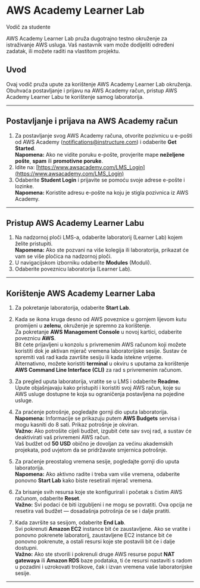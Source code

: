 # AWS Academy Learner Lab  
Vodič za studente

AWS Academy Learner Lab pruža dugotrajno testno okruženje za istraživanje AWS usluga. Vaš nastavnik vam može dodijeliti određeni zadatak, ili možete raditi na vlastitom projektu.

## Uvod  
Ovaj vodič pruža upute za korištenje AWS Academy Learner Lab okruženja. Obuhvaća postavljanje i prijavu na AWS Academy račun, pristup AWS Academy Learner Labu te korištenje samog laboratorija.

---

## Postavljanje i prijava na AWS Academy račun  
1. Za postavljanje svog AWS Academy računa, otvorite pozivnicu u e-pošti od AWS Academy (notifications@instructure.com) i odaberite **Get Started**.  
   **Napomena:** Ako ne vidite poruku e-pošte, provjerite mape **neželjene pošte**, **spam** ili **promotivne poruke**.  
2. Idite na: [https://www.awsacademy.com/LMS_Login](https://www.awsacademy.com/LMS_Login)  
3. Odaberite **Student Login** i prijavite se pomoću svoje adrese e-pošte i lozinke.  
   **Napomena:** Koristite adresu e-pošte na koju je stigla pozivnica iz AWS Academy.

---

## Pristup AWS Academy Learner Labu  
1. Na nadzornoj ploči LMS-a, odaberite laboratorij (Learner Lab) kojem želite pristupiti.  
   **Napomena:** Ako ste pozvani na više kolegija ili laboratorija, prikazat će vam se više pločica na nadzornoj ploči.  
2. U navigacijskom izborniku odaberite **Modules** (Moduli).  
3. Odaberite poveznicu laboratorija (Learner Lab).

---

## Korištenje AWS Academy Learner Laba  
1. Za pokretanje laboratorija, odaberite **Start Lab**.  
2. Kada se ikona kruga desno od AWS poveznice u gornjem lijevom kutu promijeni u **zelenu**, okruženje je spremno za korištenje.  
   Za pokretanje **AWS Management Console** u novoj kartici, odaberite poveznicu **AWS**.  
   Bit ćete prijavljeni u konzolu s privremenim AWS računom koji možete koristiti dok je aktivan mjerač vremena laboratorijske sesije. Sustav će spremiti vaš rad kada završite sesiju ili kada istekne vrijeme.  
   Alternativno, možete koristiti **terminal** u okviru s uputama za korištenje **AWS Command Line Interface (CLI)** za rad s privremenim računom.

3. Za pregled uputa laboratorija, vratite se u LMS i odaberite **Readme**.  
   Upute objašnjavaju kako pristupiti i koristiti svoj AWS račun, koje su AWS usluge dostupne te koja su ograničenja postavljena na pojedine usluge.

4. Za praćenje potrošnje, pogledajte gornji dio uputa laboratorija.  
   **Napomena:** Informacije se prikazuju putem **AWS Budgets** servisa i mogu kasniti do 8 sati. Prikaz potrošnje je okviran.  
   **Važno:** Ako potrošite cijeli budžet, izgubit ćete sav svoj rad, a sustav će deaktivirati vaš privremeni AWS račun.  
   Vaš budžet od **50 USD** obično je dovoljan za većinu akademskih projekata, pod uvjetom da se pridržavate smjernica potrošnje.

5. Za praćenje preostalog vremena sesije, pogledajte gornji dio uputa laboratorija.  
   **Napomena:** Ako aktivno radite i treba vam više vremena, odaberite ponovno **Start Lab** kako biste resetirali mjerač vremena.

6. Za brisanje svih resursa koje ste konfigurirali i početak s čistim AWS računom, odaberite **Reset**.  
   **Važno:** Svi podaci će biti izgubljeni i ne mogu se povratiti. Ova opcija ne resetira vaš budžet — dosadašnja potrošnja će se i dalje pratiti.

7. Kada završite sa sesijom, odaberite **End Lab**.  
   Svi pokrenuti **Amazon EC2** instance bit će zaustavljene. Ako se vratite i ponovno pokrenete laboratorij, zaustavljene EC2 instance bit će ponovno pokrenute, a ostali resursi koje ste postavili bit će i dalje dostupni.  
   **Važno:** Ako ste stvorili i pokrenuli druge AWS resurse poput **NAT gatewaya** ili **Amazon RDS** baze podataka, ti će resursi nastaviti s radom u pozadini i uzrokovati troškove, čak i izvan vremena vaše laboratorijske sesije.

---
